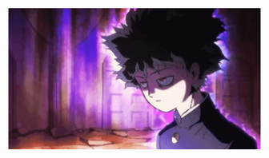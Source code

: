 <div style="width: 100%; display: flex; justify-content: center; align-items: center;">
    <img src="https://raw.githubusercontent.com/ahmedsamyrouby/ahmedsamyrouby/main/shigeo-kageyama-mob-psycho100.gif" style="width:100%;">
</div>

